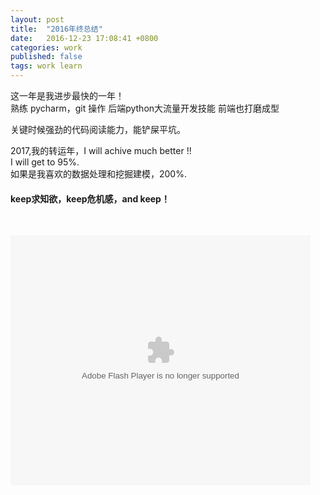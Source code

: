 ```yaml
---
layout: post
title:  "2016年终总结"
date:   2016-12-23 17:08:41 +0800
categories: work
published: false
tags: work learn
---
```


这一年是我进步最快的一年！  
熟练 pycharm，git 操作
后端python大流量开发技能
前端也打磨成型

关键时候强劲的代码阅读能力，能铲屎平坑。

2017,我的转运年，I will achive much better !!  
I will get to 95%.  
如果是我喜欢的数据处理和挖掘建模，200%.  


#### keep求知欲，keep危机感，and keep！

<br>


<embed src="https://static.youku.com/v1.0.0149/v/swf/loader.swf?VideoIDS=XMzExMzIxODA0&isAutoPlay=true" quality="best" width="480" height="400" align="middle" allowScriptAccess="never"  allowNetworking="internal" type="application/x-shockwave-flash"></embed>


